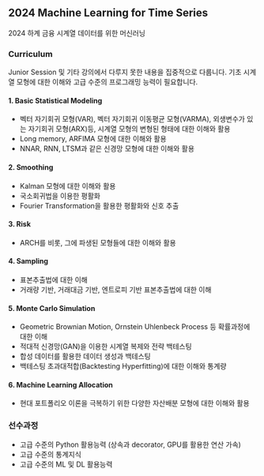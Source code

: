 ## 2024 Machine Learning for Time Series
2024 하계 금융 시계열 데이터를 위한 머신러닝

### Curriculum

Junior Session 및 기타 강의에서 다루지 못한 내용을 집중적으로 다룹니다. 기초 시계열 모형에 대한 이해와 고급 수준의 프로그래밍 능력이 필요합니다.

#### 1. Basic Statistical Modeling

- 벡터 자기회귀 모형(VAR), 벡터 자기회귀 이동평균 모형(VARMA), 외생변수가 있는 자기회귀 모형(ARX)등, 시계열 모형의 변형된 형태에 대한 이해와 활용
- Long memory, ARFIMA 모형에 대한 이해와 활용
- NNAR, RNN, LTSM과 같은 신경망 모형에 대한 이해와 활용

#### 2. Smoothing

- Kalman 모형에 대한 이해와 활용
- 국소회귀법을 이용한 평활화
- Fourier Transformation을 활용한 평활화와 신호 추출

#### 3. Risk

- ARCH를 비롯, 그에 파생된 모형들에 대한 이해와 활용

#### 4. Sampling 

- 표본추출법에 대한 이해
- 거래량 기반, 거래대금 기반, 엔트로피 기반 표본추출법에 대한 이해

#### 5. Monte Carlo Simulation

- Geometric Brownian Motion, Ornstein Uhlenbeck Process 등 확률과정에 대한 이해
- 적대적 신경망(GAN)을 이용한 시계열 복제와 전략 백테스팅
- 합성 데이터를 활용한 데이터 생성과 백테스팅
- 백테스팅 초과대적합(Backtesting Hyperfitting)에 대한 이해와 통계량

#### 6. Machine Learning Allocation

- 현대 포트폴리오 이론을 극복하기 위한 다양한 자산배분 모형에 대한 이해와 활용

### 선수과정

- 고급 수준의 Python 활용능력 (상속과 decorator, GPU를 활용한 연산 가속)
- 고급 수준의 통계지식
- 고급 수준의 ML 및 DL 활용능력